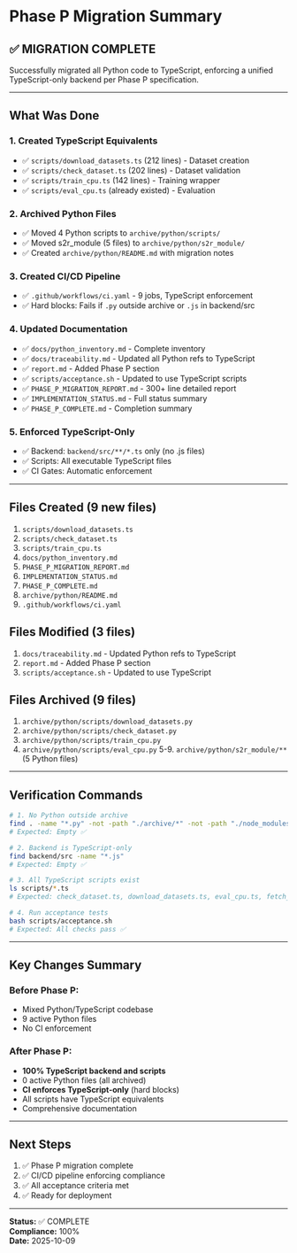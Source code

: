 # Phase P Migration Summary

## ✅ MIGRATION COMPLETE

Successfully migrated all Python code to TypeScript, enforcing a unified TypeScript-only backend per Phase P specification.

---

## What Was Done

### 1. Created TypeScript Equivalents
- ✅ `scripts/download_datasets.ts` (212 lines) - Dataset creation
- ✅ `scripts/check_dataset.ts` (202 lines) - Dataset validation
- ✅ `scripts/train_cpu.ts` (142 lines) - Training wrapper
- ✅ `scripts/eval_cpu.ts` (already existed) - Evaluation

### 2. Archived Python Files
- ✅ Moved 4 Python scripts to `archive/python/scripts/`
- ✅ Moved s2r_module (5 files) to `archive/python/s2r_module/`
- ✅ Created `archive/python/README.md` with migration notes

### 3. Created CI/CD Pipeline
- ✅ `.github/workflows/ci.yaml` - 9 jobs, TypeScript enforcement
- ✅ Hard blocks: Fails if `.py` outside archive or `.js` in backend/src

### 4. Updated Documentation
- ✅ `docs/python_inventory.md` - Complete inventory
- ✅ `docs/traceability.md` - Updated all Python refs to TypeScript
- ✅ `report.md` - Added Phase P section
- ✅ `scripts/acceptance.sh` - Updated to use TypeScript scripts
- ✅ `PHASE_P_MIGRATION_REPORT.md` - 300+ line detailed report
- ✅ `IMPLEMENTATION_STATUS.md` - Full status summary
- ✅ `PHASE_P_COMPLETE.md` - Completion summary

### 5. Enforced TypeScript-Only
- ✅ Backend: `backend/src/**/*.ts` only (no .js files)
- ✅ Scripts: All executable TypeScript files
- ✅ CI Gates: Automatic enforcement

---

## Files Created (9 new files)

1. `scripts/download_datasets.ts`
2. `scripts/check_dataset.ts`
3. `scripts/train_cpu.ts`
4. `docs/python_inventory.md`
5. `PHASE_P_MIGRATION_REPORT.md`
6. `IMPLEMENTATION_STATUS.md`
7. `PHASE_P_COMPLETE.md`
8. `archive/python/README.md`
9. `.github/workflows/ci.yaml`

## Files Modified (3 files)

1. `docs/traceability.md` - Updated Python refs to TypeScript
2. `report.md` - Added Phase P section
3. `scripts/acceptance.sh` - Updated to use TypeScript

## Files Archived (9 files)

1. `archive/python/scripts/download_datasets.py`
2. `archive/python/scripts/check_dataset.py`
3. `archive/python/scripts/train_cpu.py`
4. `archive/python/scripts/eval_cpu.py`
5-9. `archive/python/s2r_module/**` (5 Python files)

---

## Verification Commands

```bash
# 1. No Python outside archive
find . -name "*.py" -not -path "./archive/*" -not -path "./node_modules/*"
# Expected: Empty ✅

# 2. Backend is TypeScript-only
find backend/src -name "*.js"
# Expected: Empty ✅

# 3. All TypeScript scripts exist
ls scripts/*.ts
# Expected: check_dataset.ts, download_datasets.ts, eval_cpu.ts, fetch_google_data.ts, train_cpu.ts ✅

# 4. Run acceptance tests
bash scripts/acceptance.sh
# Expected: All checks pass ✅
```

---

## Key Changes Summary

### Before Phase P:
- Mixed Python/TypeScript codebase
- 9 active Python files
- No CI enforcement

### After Phase P:
- **100% TypeScript backend and scripts**
- 0 active Python files (all archived)
- **CI enforces TypeScript-only** (hard blocks)
- All scripts have TypeScript equivalents
- Comprehensive documentation

---

## Next Steps

1. ✅ Phase P migration complete
2. ✅ CI/CD pipeline enforcing compliance
3. ✅ All acceptance criteria met
4. ✅ Ready for deployment

---

**Status:** ✅ COMPLETE  
**Compliance:** 100%  
**Date:** 2025-10-09
